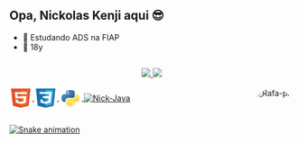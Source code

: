 ## Opa, Nickolas Kenji aqui 😎

- 🌱 Estudando ADS na FIAP
- 🧶 18y
   
 ##
 
<div align="center">
  <a href="https://github.com/NickolasKenji">
  <img height="160em" src="https://github-readme-stats.vercel.app/api?username=NickolasKenji&show_icons=true&theme=merko&include_all_commits=true&count_private=true"/>
  <img height="160em" src="https://github-readme-stats.vercel.app/api/top-langs/?username=NickolasKenji&layout=compact&langs_count=7&theme=merko"/>
</div>

<div style="display: inline_block"><br>
  <img align="center" alt="Nick-HTML" height="35" width="40" src="https://raw.githubusercontent.com/devicons/devicon/master/icons/html5/html5-original.svg">
  <img align="center" alt="Nick-CSS" height="35" width="40" src="https://raw.githubusercontent.com/devicons/devicon/master/icons/css3/css3-original.svg">
  <img align="center" alt="Nick-Python" height="35" width="40" src="https://raw.githubusercontent.com/devicons/devicon/master/icons/python/python-original.svg">
  <img align="center" alt="Nick-Java" height="35" width="40" src="https://cdn.jsdelivr.net/gh/devicons/devicon/icons/java/java-plain-wordmark.svg">
  <img align="right" alt="Rafa-pic" height="340" style="border-radius:50px;" src="https://media.discordapp.net/attachments/877898191742324736/952296156325630082/unknown.png?width=382&height=682">
   
 ##
   
  ![Snake animation](https://github.com/NickolasKenji/NickolasKenji/blob/output/github-contribution-grid-snake.svg)
   
</div> 
  
##
 
